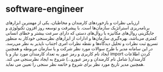 # software-engineer
ارزیابی نظرات و بازخوردهای کارمندان و مخاطبان، یکی از مهمترین ابزارهای برنامه‌ریزی استراتژیک سازمان‌ها است. با پیشرفت و توسعه روز افزون تکنولوژی و جایگزینی روال‌های مکانیزه با روال‌های دستی که دارای سرعت بیشتر و خطای انسانی کمتری می‌باشد، بهره‌گیری سازمان‌ها و ادارات از ابزارهای نظرسنجی خودکار به منظور تسریع ثبت نظرات و تحلیل دیدگاه‌ها و نقطه نظرات امری اجتناب ناپذیر به نظر می‌رسد.
در این سامانه مدیر با طرح سوالات مورد نظر شرکت و یا سازمان مربوطه و همچنین ایجاد نام کاربری و رمز عبور به تعداد کارمندان مورد نیاز و یا import  کردن  اطلاعات کارمندان( شامل نام کارمندان و رمز عبورو...) شروع به ایجاد نظرسنجی می کند. همچنین مدیر تاریخ مورد نظر برای شروع و خاتمه نظر سنجی را تعیین می نماید.

